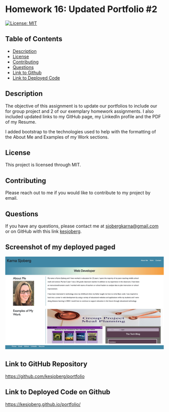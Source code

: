 # Homework 16: Updated Portfolio #2
[![License: MIT](https://img.shields.io/badge/License-MIT-yellow.svg)](https://opensource.org/licenses/MIT)
## Table of Contents
* [Description](#description)
* [License](#license)
* [Contributing](#contributing)
* [Questions](#questions)
* [Link to Github](#link-to-github-repository)
* [Link to Deployed Code](#link-to-deployed-code-on-github)
  
## Description
The objective of this assignment is to update our portfolios to include our for group project and 2 of our exemplary homework assignments. I also included updated links to my GitHub page, my LinkedIn profile and the PDF of my Resume. 

I added bootstrap to the technologies used to help with the formatting of the About Me and Examples of my Work sections. 

## License
This project is licensed through MIT.

## Contributing
Please reach out to me if you would like to contribute to my project by email.


## Questions
If you have any questions, please contact me at sjobergkarna@gmail.com or on GitHub with this link [kesjoberg](https://github.com/kesjoberg).

## Screenshot of my deployed paged
![Image of the webpage with my updated code.](./assets/images/portfolio_screenshot.jpg)


## Link to GitHub Repository
https://github.com/kesjoberg/portfolio

## Link to Deployed Code on Github
https://kesjoberg.github.io/portfolio/



